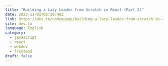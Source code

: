 ```yaml
---
title: "Building a Lazy Loader from Scratch in React (Part 2)"
date: 2023-11-01T05:30:40Z
link: https://dev.to/codeguage/building-a-lazy-loader-from-scratch-in-react-part-2-51cn?utm_medium=RSS&utm_source=news.12bit.vn
site: dev.to
language: English
category:
  - javascript
  - react
  - webdev
  - frontend
draft: false
---
```

